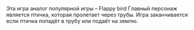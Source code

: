 Эта игра аналог популярной игры – Flappy bird Главный персонаж является птичка, которая пролетает через трубы. Игра заканчивается если птичка попадёт в трубу или подаёт на землю.
